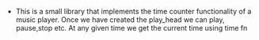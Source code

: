 - This is a small library that implements the time counter functionality of a music player. Once we have created the play_head we can play, pause,stop etc. At any given time we get the current time using time fn